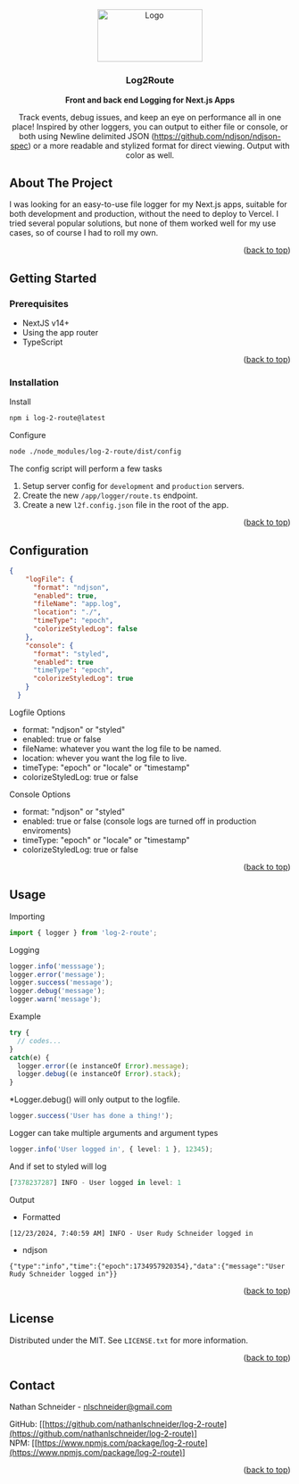 <a id="readme-top"></a>
<br />

<div align="center">
  <a href="https://github.com/nathanlschneider/log-2-route">
    <img src="https://github.com/user-attachments/assets/795e4e5f-926b-4c44-ae68-8e1c6d1ba6f7" alt="Logo" width="188.77" height="94.3">
  </a>
<h3 align="center">Log2Route</h3>
  <p align="center">
    <strong>Front and back end Logging for Next.js Apps</strong>
    <br/>
    <div> Track events, debug issues, and keep an eye on performance all in one place! Inspired by other loggers, you can output to either file or console, or both
    using Newline delimited JSON (<a href="https://github.com/ndjson/ndjson-spec">https://github.com/ndjson/ndjson-spec</a>) or a more readable and stylized format for direct viewing. Output with color as well.</div>
  </p>
</div>

<!-- ABOUT THE PROJECT -->

## About The Project

I was looking for an easy-to-use file logger for my Next.js apps, suitable for both development and production, without the need to deploy to Vercel. I tried several popular solutions, but none of them worked well for my use cases, so of course I had to roll my own.

<p align="right">(<a href="#readme-top">back to top</a>)</p>

## Getting Started

### Prerequisites

<ul>
  <li>NextJS v14+</li>
  <li>Using the app router</li>
  <li>TypeScript</li>
</ul>
<p align="right">(<a href="#readme-top">back to top</a>)</p>

### Installation

Install

```bash
npm i log-2-route@latest
```

Configure

```bash
node ./node_modules/log-2-route/dist/config
```

The config script will perform a few tasks

<ol>
<li>Setup server config for <code>development</code> and <code>production</code> servers.</ul>
<li>Create the new <code>/app/logger/route.ts</code> endpoint.</ul>
<li>Create a new <code>l2f.config.json</code> file in the root of the app.</ul>
</ol>

<p align="right">(<a href="#readme-top">back to top</a>)</p>

## Configuration

```json
{
    "logFile": {
      "format": "ndjson",
      "enabled": true,
      "fileName": "app.log",
      "location": "./",
      "timeType": "epoch",
      "colorizeStyledLog": false
    },
    "console": {
      "format": "styled",
      "enabled": true
      "timeType": "epoch",
      "colorizeStyledLog": true
    }
  }
```

Logfile Options

<ul>
  <li>format: "ndjson" or "styled"</li>
  <li>enabled: true or false</li>
  <li>fileName: whatever you want the log file to be named.</li>
  <li>location: whever you want the log file to live.</li>
  <li>timeType: "epoch" or "locale" or "timestamp"</li>
  <li>colorizeStyledLog: true or false</li>
</ul>

Console Options

<ul>
  <li>format: "ndjson" or "styled"</li>
  <li>enabled: true or false (console logs are turned off in production enviroments)</li>
  <li>timeType: "epoch" or "locale" or "timestamp"</li>
  <li>colorizeStyledLog: true or false</li>
</ul>

<p align="right">(<a href="#readme-top">back to top</a>)</p>

## Usage

Importing

```typescript
import { logger } from 'log-2-route';
```

Logging

```typescript
logger.info('messsage');
logger.error('message');
logger.success('message');
logger.debug('message');
logger.warn('message');
```

Example

```typescript
try {
  // codes...
}
catch(e) {
  logger.error((e instanceOf Error).message);
  logger.debug((e instanceOf Error).stack);
}
```
*Logger.debug() will only output to the logfile.


```typescript
logger.success('User has done a thing!');
```

Logger can take multiple arguments and argument types

```typescript
logger.info('User logged in', { level: 1 }, 12345);
```

And if set to styled will log

```typescript
[7378237287] INFO - User logged in level: 1
```

Output

<ul>
  <li>Formatted</li>
</ul>

```log
[12/23/2024, 7:40:59 AM] INFO - User Rudy Schneider logged in
```

<ul>
  <li>ndjson</li>
</ul>

```log
{"type":"info","time":{"epoch":1734957920354},"data":{"message":"User Rudy Schneider logged in"}}
```

<p align="right">(<a href="#readme-top">back to top</a>)</p>

## License

Distributed under the MIT. See `LICENSE.txt` for more information.

<p align="right">(<a href="#readme-top">back to top</a>)</p>

## Contact

Nathan Schneider - nlschneider@gmail.com

GitHub: [[https://github.com/nathanlschneider/log-2-route](https://github.com/nathanlschneider/log-2-route)]<br/>
NPM: [[https://www.npmjs.com/package/log-2-route](https://www.npmjs.com/package/log-2-route)]<br/>

<p align="right">(<a href="#readme-top">back to top</a>)</p>
